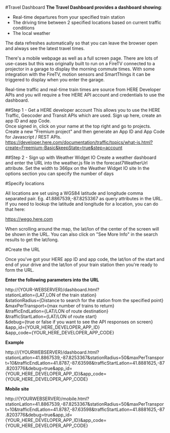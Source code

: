 #Travel Dashboard
**The Travel Dashboard provides a dashboard showing**:
- Real-time departures from your specified train station
- The driving time between 2 specified locations based on current traffic conditions 
- The local weather

The data refreshes automatically so that you can leave the browser open and always see the latest travel times.

There's a mobile webpage as well as a full screen page. There are lots of use-cases but this was originally built to run on a FireTV connected to a projector in a garage to display the morning commute times. With some integration with the FireTV, motion sensors and SmartThings it can be triggered to display when you enter the garage.

Real-time traffic and real-time train times are source from HERE Developer APIs and you will require a free HERE API account and credentials to use the dashboard.

##Step 1 - Get a HERE developer account
This allows you to use the HERE Traffic, Geocoder and Transit APIs which are used.
Sign up here, create an app ID and app Code.<br/>
Once signed in, click on your name at the top right and go to projects. Create a new "Fremium project" and then generate an App ID and App Code for Javascript / REST APIs.<br/>
https://developer.here.com/documentation/traffic/topics/what-is.html?create=Freemium-Basic&keepState=true&step=account

##Step 2 - Sign up with Weather Widget IO
Create a weather dashboard and enter the URL into the weather.js file in the forecast7WeatherUrl attribute.
Set the width to 366px on the Weather Widget IO site
In the options section you can specify the number of days

#Specify locations

All locations are set using a WGS84 latitude and longitude comma separated pair. Eg. 41.8867539,-87.8253367 as query attributes in the URL.
If you need to lookup the latitude and longitude for a location, you can do that here:

https://wego.here.com

When scrolling around the map, the lat/lon of the center of the screen will be shown in the URL. You can also click on "See More Info" in the search results to get the lat/long.

#Create the URL

Once you've got your HERE app ID and app code, the lat/lon of the start and end of your drive and the lat/lon of your train station then you're ready to form the URL.

**Enter the following parameters into the URL**

http://{YOUR-WEBSERVER}/dashboard.html?<br/>
stationLatlon={LAT,LON of the train station}<br/>
&stationRadius={Distance to search for the station from the specified point}<br/>
&maxPerTransport={max number of trains to return}<br/>
&trafficEndLatlon={LAT/LON of route destination}<br/>
&trafficStartLatlon={LAT/LON of route start}<br/>
&debug={true or false if you want to see the API responses on screen}<br/>
&app_id={YOUR_HERE_DEVELOPER_APP_ID}<br/>
&app_code={YOUR_HERE_DEVELOPER_APP_CODE}<br/>

**Example**

http:///{YOURWEBSERVER}/dashboard.html?stationLatlon=41.8867539,-87.8253367&stationRadius=50&maxPerTransport=10&trafficEndLatlon=41.8787,-87.63598&trafficStartLatlon=41.8881625,-87.8203776&debug=true&app_id={YOUR_HERE_DEVELOPER_APP_ID}&app_code={YOUR_HERE_DEVELOPER_APP_CODE}

**Mobile site**

http://{YOURWEBSERVER}/mobile.html?stationLatlon=41.8867539,-87.8253367&stationRadius=50&maxPerTransport=10&trafficEndLatlon=41.8787,-87.63598&trafficStartLatlon=41.8881625,-87.8203776&debug=true&app_id={YOUR_HERE_DEVELOPER_APP_ID}&app_code={YOUR_HERE_DEVELOPER_APP_CODE}
